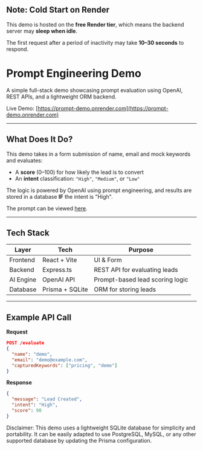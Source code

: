 ## Note: Cold Start on Render

This demo is hosted on the **free Render tier**, which means the backend server may **sleep when idle**.  

The first request after a period of inactivity may take **10–30 seconds** to respond.

# Prompt Engineering Demo

A simple full-stack demo showcasing prompt evaluation using OpenAI, REST APIs, and a lightweight ORM backend.

Live Demo: [https://prompt-demo.onrender.com](https://prompt-demo.onrender.com)  

---

## What Does It Do?

This demo takes in a form submission of name, email and mock keywords and evaluates:
- A **score** (0–100) for how likely the lead is to convert
- An **intent** classification: `"High"`, `"Medium"`, or `"Low"`

The logic is powered by OpenAI using prompt engineering, and results are stored in a database **IF** the intent is "High".

The prompt can be viewed [here](https://github.com/jeremygan7/prompt-demo/blob/main/backend/src/util/prompt.ts).

---

## Tech Stack

| Layer       | Tech               | Purpose                                  |
|-------------|--------------------|------------------------------------------|
| Frontend    | React + Vite       | UI & Form             |
| Backend     | Express.ts         | REST API for evaluating leads            |
| AI Engine   | OpenAI API         | Prompt-based lead scoring logic          |
| Database    | Prisma + SQLite    | ORM for storing leads                    |

---

## Example API Call

**Request**
```json
POST /evaluate
{
  "name": "demo",
  "email": "demo@example.com",
  "capturedKeywords": ["pricing", "demo"]
}
```
**Response**
```json
{
  "message": "Lead Created",
  "intent": "High",
  "score": 90
}
```


Disclaimer: This demo uses a lightweight SQLite database for simplicity and portability. It can be easily adapted to use PostgreSQL, MySQL, or any other supported database by updating the Prisma configuration.




